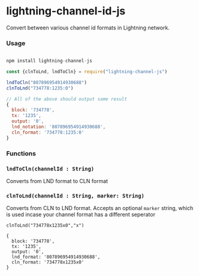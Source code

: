# lightning-channel-id-js
Convert between various channel id formats in Lightning network.

### Usage

```js

npm install lightning-channel-js

const {clnToLnd, lndToCln} = require("lightning-channel-js")

lndToCln("807896954914930688")
clnToLnd("734778:1235:0")

// All of the above should output same result
{
  block: '734778',
  tx: '1235',
  output: '0',
  lnd_notation: '807896954914930688',
  cln_format: '734778:1235:0'
}


```

### Functions

### `lndToCln(channelId : String)`
Converts from LND format to CLN format

### `clnToLnd(channelId : String, marker: String)`
Converts from CLN to LND format. 
Accepts an optional `marker` string, which is used incase your channel format has a different seperator
```
clnToLnd("734778x1235x0","x")

{
  block: '734778',
  tx: '1235',
  output: '0',
  lnd_format: '807896954914930688',
  cln_format: '734778x1235x0'
}
```